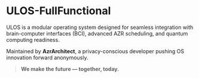# ULOS-FullFunctional

ULOS is a modular operating system designed for seamless integration with brain-computer interfaces (BCI), advanced AZR scheduling, and quantum computing readiness.

Maintained by **AzrArchitect**, a privacy-conscious developer pushing OS innovation forward anonymously.

> **We make the future — together, today.**
